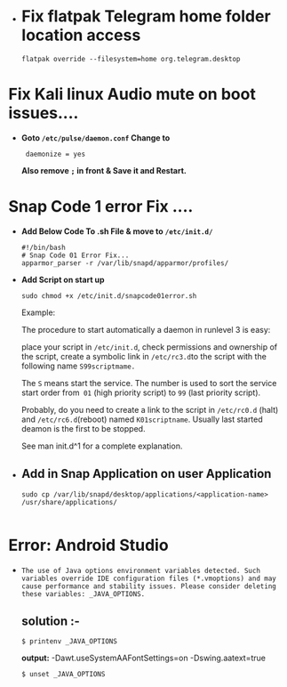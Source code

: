 - # Fix flatpak Telegram home folder location access
    ```
    flatpak override --filesystem=home org.telegram.desktop
    ```



#   Fix Kali linux Audio mute on boot issues....
-  <b>Goto <code>/etc/pulse/daemon.conf</code> Change to <code></code></b>
    ```
     daemonize = yes
    ```
    <b>Also remove <code>;</code> in front & Save it and Restart.</b>

# Snap Code 1 error Fix ....
-   <b>Add Below Code To <name>.sh File & move to <code>/etc/init.d/</code></b>
    ```
    #!/bin/bash
    # Snap Code 01 Error Fix...
    apparmor_parser -r /var/lib/snapd/apparmor/profiles/
    ```
-   <b>Add Script on start up</b>
    ```
    sudo chmod +x /etc/init.d/snapcode01error.sh
    ```
    Example:
    
    The procedure to start automatically a daemon in runlevel 3 is easy:

    place your script in <code>/etc/init.d</code>,
    check permissions and ownership of the script,
    create a symbolic link in <code>/etc/rc3.d</code>to the script with the following name <code>S99scriptmame.</code>
    
    The <code>S</code> means start the service. The number is used to sort the service start order from<code> 01</code> (high priority script) to <code>99</code> (last priority script).
    
    Probably, do you need to create a link to the script in <code>/etc/rc0.d</code> (halt) and <code>/etc/rc6.d</code>(reboot) named <code>K01scriptname</code>. Usually last started deamon is the first to be stopped.

    See man init.d^1 for a complete explanation.
    
-   ## <b>Add in Snap Application on user Application</b>
    ```
    sudo cp /var/lib/snapd/desktop/applications/<application-name> /usr/share/applications/


#   Error: Android Studio
-   ```
    The use of Java options environment variables detected. Such variables override IDE configuration files (*.vmoptions) and may cause performance and stability issues. Please consider deleting these variables: _JAVA_OPTIONS.
    ```
    ## solution :-
    ```
    $ printenv _JAVA_OPTIONS
    ```
    <b>output:</b> -Dawt.useSystemAAFontSettings=on -Dswing.aatext=true
    ```
    $ unset _JAVA_OPTIONS
    ```
